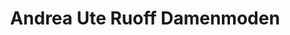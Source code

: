 ---
title: "Andrea Ute Ruoff Damenmoden"
url: /kirchheim-unter-teck/andrea-ute-ruoff-damenmoden/
shop: Modehaus
---